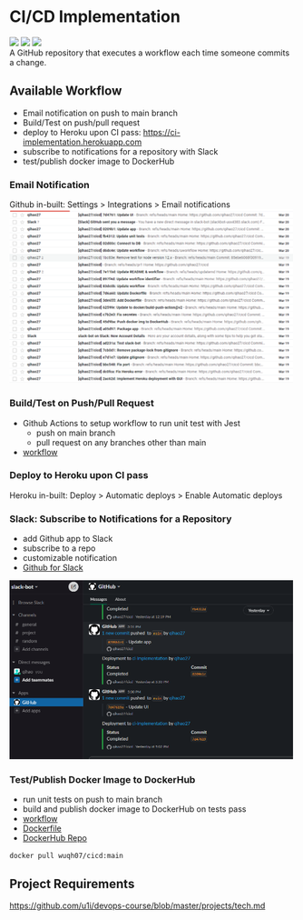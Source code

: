 # CI/CD Implementation
[![](https://github.com/qihao27/cicd/actions/workflows/test.yml/badge.svg)](https://github.com/qihao27/cicd/actions/workflows/test.yml)
[![](https://github.com/qihao27/cicd/actions/workflows/docker-publish.yml/badge.svg)](https://github.com/qihao27/cicd/actions/workflows/docker-publish.yml)
![](https://img.shields.io/github/last-commit/qihao27/cicd/main) <br>
A GitHub repository that executes a workflow each time someone commits a change.

## Available Workflow
* Email notification on push to main branch
* Build/Test on push/pull request
* deploy to Heroku upon CI pass: https://ci-implementation.herokuapp.com
* subscribe to notifications for a repository with Slack
* test/publish docker image to DockerHub

### Email Notification
Github in-built: Settings > Integrations > Email notifications <br>
<img src="images/email_notification.png" width="500">

### Build/Test on Push/Pull Request
* Github Actions to setup workflow to run unit test with Jest
    * push on main branch
    * pull request on any branches other than main
* [workflow](https://github.com/qihao27/cicd/blob/main/.github/workflows/test.yml)

### Deploy to Heroku upon CI pass
Heroku in-built: Deploy > Automatic deploys > Enable Automatic deploys

### Slack: Subscribe to Notifications for a Repository
* add Github app to Slack
* subscribe to a repo
* customizable notification
* [Github for Slack](https://slack.com/help/articles/232289568-GitHub-for-Slack)


<img src="images/slack-bot.png" width="500">

### Test/Publish Docker Image to DockerHub
* run unit tests on push to main branch
* build and publish docker image to DockerHub on tests pass
* [workflow](https://github.com/qihao27/cicd/blob/main/.github/workflows/docker-publish.yml)
* [Dockerfile](https://github.com/qihao27/cicd/blob/main/Dockerfile)
* [DockerHub Repo](https://hub.docker.com/r/wuqh07/cicd)
```
docker pull wuqh07/cicd:main
```

## Project Requirements
https://github.com/u1i/devops-course/blob/master/projects/tech.md
